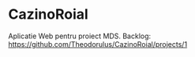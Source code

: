 # CazinoRoial
Aplicatie Web pentru proiect MDS.
Backlog: https://github.com/Theodorulus/CazinoRoial/projects/1
